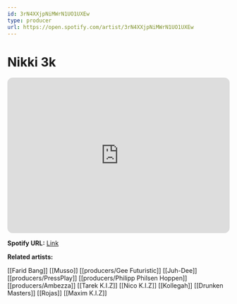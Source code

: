 ```yaml
---
id: 3rN4XXjpNiMWrN1UO1UXEw
type: producer
url: https://open.spotify.com/artist/3rN4XXjpNiMWrN1UO1UXEw
---
```

# Nikki 3k

<iframe style="border-radius:12px" src="https://open.spotify.com/embed/artist/3rN4XXjpNiMWrN1UO1UXEw" width="100%" height="352" frameBorder="0" allowfullscreen="" allow="autoplay; clipboard-write; encrypted-media; fullscreen; picture-in-picture" loading="lazy"></iframe>

**Spotify URL:** [Link](https://open.spotify.com/artist/3rN4XXjpNiMWrN1UO1UXEw)

**Related artists:**

[[Farid Bang]]
[[Musso]]
[[producers/Gee Futuristic]]
[[Juh-Dee]]
[[producers/PressPlay]]
[[producers/Philipp Philsen Hoppen]]
[[producers/Ambezza]]
[[Tarek K.I.Z]]
[[Nico K.I.Z]]
[[Kollegah]]
[[Drunken Masters]]
[[Rojas]]
[[Maxim K.I.Z]]
